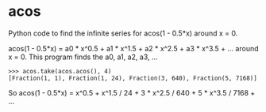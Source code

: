 # acos

Python code to find the infinite series for acos(1 - 0.5*x) around x = 0.

acos(1 - 0.5*x) = a0 * x^0.5 + a1 * x^1.5 + a2 * x^2.5 + a3 * x^3.5 + ...
around x = 0. This program finds the a0, a1, a2, a3, ...

```
>>> acos.take(acos.acos(), 4)
[Fraction(1, 1), Fraction(1, 24), Fraction(3, 640), Fraction(5, 7168)]
```

So acos(1 - 0.5*x) = x^0.5 + x^1.5 / 24 + 3 * x^2.5 / 640 + 5 * x^3.5 / 7168 + ...
